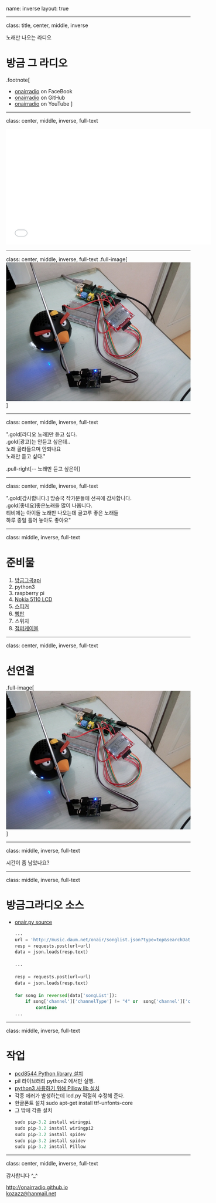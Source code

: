name: inverse
layout: true

---
class: title, center, middle, inverse

노래만 나오는 라디오
# <span class="sky">방</span>금 <span class="sky">그</span>  <span class="sky">라</span>디오
.footnote[
- [onairradio](https://www.facebook.com/pages/%EB%B0%A9%EA%B8%88%EA%B7%B8%EB%9D%BC%EB%94%94%EC%98%A4/760855817307720) on FaceBook
- [onairradio](https://github.com/dubu/onairradio) on GitHub
- [onairradio](https://github.com/dubu/onairradio) on YouTube
]

---
class: center, middle, inverse, full-text

<iframe width="560" height="315" src="//www.youtube.com/embed/kERdJyF-7RM" frameborder="0" allowfullscreen></iframe>

---
class: center, middle, inverse, full-text
.full-image[![](IMG_20140910_130116.jpg)]

---
class: center, middle, inverse, full-text

".gold[라디오 노래]만 듣고 싶다.<br>
.gold[광고]는 안듣고 싶은데..<br>
노래 골라들으며 안되나요<br>
노래만 듣고 싶다."

.pull-right[-- 노래만 듣고 싶은이]

---
class: center, middle, inverse, full-text

".gold[감사합니다.] 방송국 작가분들에 선곡에 감사합니다.<br>
.gold[좋네요]좋은노래들 많이 나옵니다.<br>
티비에는 아이돌 노래만 나오는데 골고루 좋은 노래들<br>
하루 종일 틀어 놓아도 좋아요"

---

class: middle, inverse, full-text
# 준비물

1. [방금그곡api](http://music.daum.net/onair/timeline)
1. python3
1. raspberry pi
1. [Nokia 5110 LCD](http://www.devicemart.co.kr/31029)
1. [스피커](http://www.10x10.co.kr/shopping/category_prd.asp?itemid=898765&rdsite=nvshop_sp&NaPm=ct%3Dhzw68blk%7Cci%3Dd6f9db6ebddfcf32f6bd366d6b80154138ec0cdd%7Ctr%3Dsl%7Csn%3D219718%7Chk%3D69a0516a1216cf93849a469bda19f1d5330d3df7)
1. [빵판](http://www.devicemart.co.kr/32298)
1. 스위치
1. [점퍼케이블](http://www.devicemart.co.kr/32284)

---
class: center, middle, inverse, full-text

# 선연결
.full-image[![](IMG_20140910_130116.jpg)]

---

class: middle, inverse, full-text

시간이 좀 남았나요?

---
class:  middle, inverse, full-text

# 방금그라디오 소스
- [onair.py source](https://github.com/onairradio/onairradio.github.io/blob/master/onair.py)

    ```python
    ...
    url = 'http://music.daum.net/onair/songlist.json?type=top&searchDate='
    resp = requests.post(url=url)
    data = json.loads(resp.text)

    ...

    resp = requests.post(url=url)
    data = json.loads(resp.text)

    for song in reversed(data['songList']):
        if song['channel']['channelType'] != "4" or  song['channel']['channelName'] in  ["KBS 3라디오", "MBC FM4U"]:
            continue
    ...
    ```

---
class:  middle, inverse, full-text
# 작업

- [pcd8544 Python library 설치](https://github.com/XavierBerger/pcd8544)
- pil 라이브러리 python2 에서만 실행.
- [python3 사용하기 위해 Pillow lib 설치](http://pillow.readthedocs.org/en/latest/installation.html)
- 각종 에러가 발생하는데 lcd.py 적절히 수정해 준다.
- 한글폰트 설치 sudo apt-get install ttf-unfonts-core
- 그 밖에 각종 설치
    ```python
    sudo pip-3.2 install wiringpi
    sudo pip-3.2 install wiringpi2
    sudo pip-3.2 install spidev
    sudo pip-3.2 install spidev
    sudo pip-3.2 install Pillow
    ```
---
class: center, middle, inverse, full-text

감사합니다 ^_^

http://onairradio.github.io<br>
kozazz@hanmail.net


